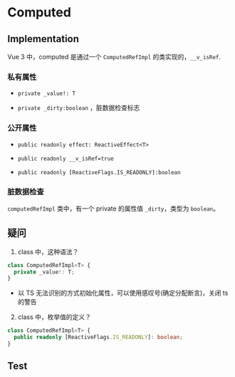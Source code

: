 # Computed

## Implementation

Vue 3 中，computed 是通过一个 `ComputedRefImpl` 的类实现的，`__v_isRef`.

### 私有属性

- `private _value!: T`

- `private _dirty:boolean` ，脏数据检查标志

### 公开属性

- `public readonly effect: ReactiveEffect<T>`

- `public readonly __v_isRef=true`

- `public readonly [ReactiveFlags.IS_READONLY]:boolean`

### 脏数据检查

`computedRefImpl` 类中，有一个 private 的属性值 `_dirty`，类型为 `boolean`。

## 疑问

1. class 中，这种语法？

```ts
class ComputedRefImpl<T> {
  private _value!: T;
}
```

- 以 TS 无法识别的方式初始化属性，可以使用感叹号(确定分配断言)，关闭 ts 的警告

2. class 中，枚举值的定义？

```ts
class ComputedRefImpl<T> {
  public readonly [ReactiveFlags.IS_READONLY]: boolean;
}
```

## Test
